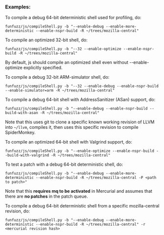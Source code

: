 ### Examples:

To compile a debug 64-bit deterministic shell used for profiling, do:

`funfuzz/js/compileShell.py -b "--enable-debug --enable-more-deterministic --enable-nspr-build -R ~/trees/mozilla-central"`

To compile an optimized 32-bit shell, do:

`funfuzz/js/compileShell.py -b "--32 --enable-optimize --enable-nspr-build -R ~/trees/mozilla-central"`

By default, js should compile an optimized shell even without --enable-optimize explicitly specified.

To compile a debug 32-bit ARM-simulator shell, do:

`funfuzz/js/compileShell.py -b "--32 --enable-debug --enable-nspr-build --enable-simulator=arm -R ~/trees/mozilla-central"`

To compile a debug 64-bit shell with AddressSanitizer (ASan) support, do:

`funfuzz/js/compileShell.py -b "--enable-debug --enable-nspr-build --build-with-asan -R ~/trees/mozilla-central"`

Note that this uses git to clone a specific known working revision of LLVM into `~/llvm`, compiles it, then uses this specific revision to compile SpiderMonkey.

To compile an optimized 64-bit shell with Valgrind support, do:

`funfuzz/js/compileShell.py -b "--enable-optimize --enable-nspr-build --build-with-valgrind -R ~/trees/mozilla-central"`

To test a patch with a debug 64-bit deterministic shell, do:

`funfuzz/js/compileShell.py -b "--enable-debug --enable-more-deterministic --enable-nspr-build -R ~/trees/mozilla-central -P <path to patch>"`

Note that this **requires mq to be activated** in Mercurial and assumes that there are **no patches** in the patch queue.

To compile a debug 64-bit deterministic shell from a specific mozilla-central revision, do:

`funfuzz/js/compileShell.py -b "--enable-debug --enable-more-deterministic --enable-nspr-build -R ~/trees/mozilla-central" -r <mercurial revision hash>`

